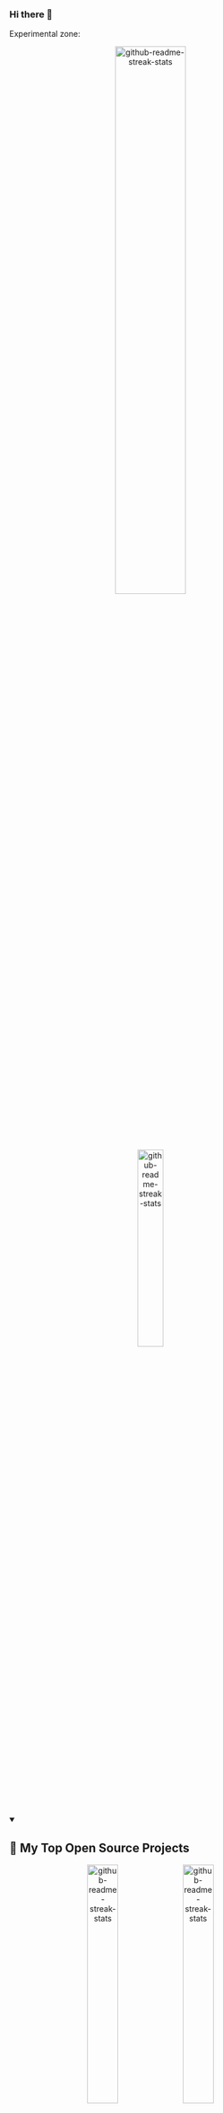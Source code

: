 ### Hi there 👋

Experimental zone:


<p align="center">
  <a href="https://github.com/DenverCoder1/github-readme-streak-stats"><img width="50%" src="https://github-readme-stats.vercel.app/api?username=immprada&show_icons=true&theme=apprentice&border_radius=10&include_all_commits=true&count_private=true&hide_title=true" alt="github-readme-streak-stats"></a>
</p>

<p align="center">
  <a href="https://github.com/DenverCoder1/github-readme-streak-stats"><img width="30%" src="https://github-readme-stats.vercel.app/api/top-langs/?username=immprada&show_icons=true&theme=apprentice&border_radius=10&include_all_commits=true&count_private=true" alt="github-readme-streak-stats"></a>
</p>

<details open> 
  <summary><h2>📘 My Top Open Source Projects</h2></summary>

  
  
  <p align="center">
    <a href="https://github.com/DenverCoder1/github-readme-streak-stats"><img width="33%" src="https://github-readme-stats.vercel.app/api/pin/?username=pradaing&repo=structuraid-core&show_icons=true&theme=apprentice&border_radius=10&include_all_commits=true&count_private=true" alt="github-readme-streak-stats"></a>
    <a href="https://github.com/DenverCoder1/github-readme-streak-stats"><img width="33%" src="https://github-readme-stats.vercel.app/api/pin/?username=pradaing&repo=structuraid-core&show_icons=true&theme=apprentice&border_radius=10&include_all_commits=true&count_private=true" alt="github-readme-streak-stats"></a>
    <a href="https://github.com/DenverCoder1/github-readme-streak-stats"><img width="33%" src="https://github-readme-stats.vercel.app/api/pin/?username=pradaing&repo=structuraid-core&show_icons=true&theme=apprentice&border_radius=10&include_all_commits=true&count_private=true" alt="github-readme-streak-stats"></a>
  </p>

  <a href="https://github.com/DenverCoder1?tab=repositories&sort=stargazers"><img alt="All Repositories" title="All Repositories" src="https://custom-icon-badges.demolab.com/badge/-Click%20Here%20For%20All%20My%20Repos-1F222E?style=for-the-badge&logoColor=white&logo=repo"/></a>
</details>






#### 👷 Check out what I'm currently working on

- [andreslopezlu/01_huddle_broders](https://github.com/andreslopezlu/01_huddle_broders) - This is a first repository for the portfolio. HTML, CSS and collaborative skills are trained. (today)
- [ImMPrada/re-former](https://github.com/ImMPrada/re-former) -  (3 days ago)
- [ImMPrada/todo_llist_ror](https://github.com/ImMPrada/todo_llist_ror) -  (3 days ago)
- [PradaIng/structuraid-core](https://github.com/PradaIng/structuraid-core) -  (2 weeks ago)
- [PradaIng/structuraid-desktop](https://github.com/PradaIng/structuraid-desktop) -  (1 month ago)
- [ImMPrada/top_ror_mini_reddit](https://github.com/ImMPrada/top_ror_mini_reddit) -  (2 months ago)
- [ImMPrada/top_ror_activerecord_warming_up](https://github.com/ImMPrada/top_ror_activerecord_warming_up) -  (2 months ago)
- [ImMPrada/top_ror_basic_deploy](https://github.com/ImMPrada/top_ror_basic_deploy) -  (2 months ago)
- [mapra99/audiophile-api](https://github.com/mapra99/audiophile-api) -  (2 months ago)
- [ImMPrada/top_ruby_chess](https://github.com/ImMPrada/top_ruby_chess) -  (3 months ago)

#### 🌱 My latest projects

- [ImMPrada/todo_llist_ror](https://github.com/ImMPrada/todo_llist_ror) - 
- [ImMPrada/re-former](https://github.com/ImMPrada/re-former) - 
- [ImMPrada/top_ror_mini_reddit](https://github.com/ImMPrada/top_ror_mini_reddit) - 
- [ImMPrada/top_ror_activerecord_warming_up](https://github.com/ImMPrada/top_ror_activerecord_warming_up) - 
- [ImMPrada/top_ror_basic_deploy](https://github.com/ImMPrada/top_ror_basic_deploy) - 
- [ImMPrada/ping_pong_teams](https://github.com/ImMPrada/ping_pong_teams) - 
- [ImMPrada/frontendmentor_rock_paper_scissors](https://github.com/ImMPrada/frontendmentor_rock_paper_scissors) - 
- [ImMPrada/top_ruby_chess](https://github.com/ImMPrada/top_ruby_chess) - 
- [ImMPrada/top_knights_travails](https://github.com/ImMPrada/top_knights_travails) - 
- [ImMPrada/top_binary_search_trees](https://github.com/ImMPrada/top_binary_search_trees) - 

#### 🔨 My recent Pull Requests

- [Deployment [WIP]](https://github.com/ImMPrada/re-former/pull/5) on [ImMPrada/re-former](https://github.com/ImMPrada/re-former) (1 week ago)
- [For with formwith](https://github.com/ImMPrada/re-former/pull/4) on [ImMPrada/re-former](https://github.com/ImMPrada/re-former) (1 week ago)
- [Add list](https://github.com/ImMPrada/todo_llist_ror/pull/1) on [ImMPrada/todo_llist_ror](https://github.com/ImMPrada/todo_llist_ror) (1 week ago)
- [Refactor/vector and relative location](https://github.com/PradaIng/structuraid-core/pull/32) on [PradaIng/structuraid-core](https://github.com/PradaIng/structuraid-core) (3 weeks ago)
- [Feat/analysis combined footing](https://github.com/PradaIng/structuraid-core/pull/31) on [PradaIng/structuraid-core](https://github.com/PradaIng/structuraid-core) (3 weeks ago)
- [Feat/array multiplication [WIP]](https://github.com/PradaIng/structuraid-core/pull/30) on [PradaIng/structuraid-core](https://github.com/PradaIng/structuraid-core) (3 weeks ago)
- [Analysis combined footing [WIP]](https://github.com/PradaIng/structuraid-core/pull/28) on [PradaIng/structuraid-core](https://github.com/PradaIng/structuraid-core) (3 weeks ago)
- [Tablet propuesta](https://github.com/andreslopezlu/01_huddle_broders/pull/15) on [andreslopezlu/01_huddle_broders](https://github.com/andreslopezlu/01_huddle_broders) (3 weeks ago)
- [Responsive [rebuild]](https://github.com/andreslopezlu/01_huddle_broders/pull/13) on [andreslopezlu/01_huddle_broders](https://github.com/andreslopezlu/01_huddle_broders) (4 weeks ago)

#### 📓 Gists I wrote



#### 💬 Feedback

Say Hello, I don't bite!

#### 📫 How to reach me

- Twitter: https://twitter.com/...
- Fediverse: https://mastodon.social/@...
- Blog: https://...

Want your own self-generating profile page? Check out [readme-scribe](https://github.com/muesli/readme-scribe)!
